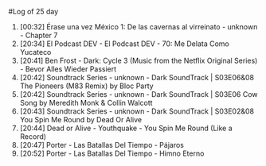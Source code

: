 #Log of 25 day

1. [00:32] Érase una vez México 1: De las cavernas al virreinato - unknown - Chapter 7
1. [20:34] El Podcast DEV - El Podcast DEV - 70: Me Delata Como Yucateco
1. [20:41] Ben Frost - Dark: Cycle 3 (Music from the Netflix Original Series) - Bevor Alles Wieder Passiert
1. [20:42] Soundtrack Series - unknown - Dark SoundTrack | S03E06&08 The Pioneers (M83 Remix) by Bloc Party
1. [20:42] Soundtrack Series - unknown - Dark SoundTrack | S03E06 Cow Song by Meredith Monk & Collin Walcott
1. [20:43] Soundtrack Series - unknown - Dark SoundTrack | S03E02&08 You Spin Me Round by Dead Or Alive
1. [20:44] Dead or Alive - Youthquake - You Spin Me Round (Like a Record)
1. [20:47] Porter - Las Batallas Del Tiempo - Pájaros
1. [20:52] Porter - Las Batallas Del Tiempo - Himno Eterno
